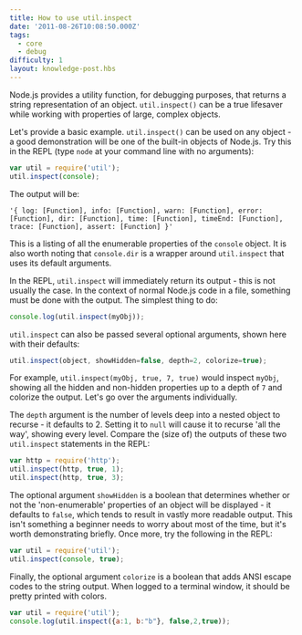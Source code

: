 ```yaml
---
title: How to use util.inspect
date: '2011-08-26T10:08:50.000Z'
tags:
  - core
  - debug
difficulty: 1
layout: knowledge-post.hbs
---
```


Node.js provides a utility function, for debugging purposes, that returns a string representation of an object. `util.inspect()` can be a true lifesaver while working with properties of large, complex objects.

Let's provide a basic example. `util.inspect()` can be used on any object - a good demonstration will be one of the built-in objects of Node.js. Try this in the REPL (type `node` at your command line with no arguments):

```javascript
var util = require('util');
util.inspect(console);
```

The output will be:

```
'{ log: [Function], info: [Function], warn: [Function], error: [Function], dir: [Function], time: [Function], timeEnd: [Function], trace: [Function], assert: [Function] }'
```

This is a listing of all the enumerable properties of the `console` object. It is also worth noting that `console.dir` is a wrapper around `util.inspect` that uses its default arguments.

In the REPL, `util.inspect` will immediately return its output - this is not usually the case. In the context of normal Node.js code in a file, something must be done with the output. The simplest thing to do:

```javascript
console.log(util.inspect(myObj));
```

`util.inspect` can also be passed several optional arguments, shown here with their defaults:

```javascript
util.inspect(object, showHidden=false, depth=2, colorize=true);
```

For example, `util.inspect(myObj, true, 7, true)` would inspect `myObj`, showing all the hidden and non-hidden properties up to a depth of `7` and colorize the output. Let's go over the arguments individually.

The `depth` argument is the number of levels deep into a nested object to recurse - it defaults to 2. Setting it to `null` will cause it to recurse 'all the way', showing every level. Compare the (size of) the outputs of these two `util.inspect` statements in the REPL:

```javascript
var http = require('http');
util.inspect(http, true, 1);
util.inspect(http, true, 3);
```

The optional argument `showHidden` is a boolean that determines whether or not the 'non-enumerable' properties of an object will be displayed - it defaults to `false`, which tends to result in vastly more readable output. This isn't something a beginner needs to worry about most of the time, but it's worth demonstrating briefly. Once more, try the following in the REPL:

```javascript
var util = require('util');
util.inspect(console, true);
```

Finally, the optional argument `colorize` is a boolean that adds ANSI escape codes to the string output. When logged to a terminal window, it should be pretty printed with colors.

```javascript
var util = require('util');
console.log(util.inspect({a:1, b:"b"}, false,2,true));
```
